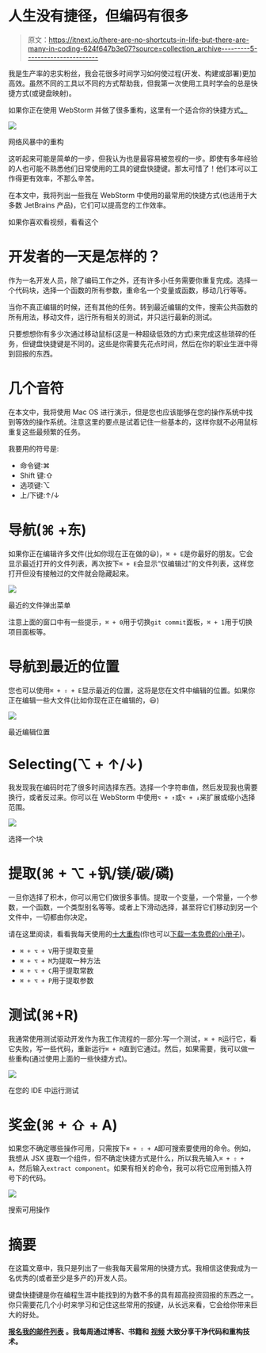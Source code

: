 # 人生没有捷径，但编码有很多

> 原文：<https://itnext.io/there-are-no-shortcuts-in-life-but-there-are-many-in-coding-624f647b3e07?source=collection_archive---------5----------------------->

我是生产率的忠实粉丝，我会花很多时间学习如何使过程(开发、构建或部署)更加高效。虽然不同的工具以不同的方式帮助我，但我第一次使用工具时学会的总是快捷方式(或键盘映射)。

如果你正在使用 WebStorm 并做了很多重构，这里有一个适合你的快捷方式[。](https://icodeit.ck.page/10-refactorings)

![](img/b9e9e08d2cadf3ad7605374ab34e0f94.png)

网络风暴中的重构

这听起来可能是简单的一步，但我认为也是最容易被忽视的一步。即使有多年经验的人也可能不熟悉他们日常使用的工具的键盘快捷键。那太可惜了！他们本可以工作得更有效率，不那么辛苦。

在本文中，我将列出一些我在 WebStorm 中使用的最常用的快捷方式(也适用于大多数 JetBrains 产品)，它们可以提高您的工作效率。

如果你喜欢看视频，看看这个

# 开发者的一天是怎样的？

作为一名开发人员，除了编码工作之外，还有许多小任务需要你重复完成。选择一个代码块，选择一个函数的所有参数，重命名一个变量或函数，移动几行等等。

当你不真正编辑的时候，还有其他的任务。转到最近编辑的文件，搜索公共函数的所有用法，移动文件，运行所有相关的测试，并只运行最新的测试。

只要想想你有多少次通过移动鼠标(这是一种超级低效的方式)来完成这些琐碎的任务，但键盘快捷键是不同的。这些是你需要先花点时间，然后在你的职业生涯中得到回报的东西。

# 几个音符

在本文中，我将使用 Mac OS 进行演示，但是您也应该能够在您的操作系统中找到等效的操作系统。注意这里的要点是试着记住一些基本的，这样你就不必用鼠标重复这些最频繁的任务。

我要用的符号是:

*   命令键:⌘
*   Shift 键:⇧
*   选项键:⌥
*   上/下键:↑/↓

# 导航(⌘ +东)

如果你正在编辑许多文件(比如你现在正在做的😃)，`⌘ + E`是你最好的朋友。它会显示最近打开的文件列表，再次按下`⌘ + E`会显示“仅编辑过”的文件列表，这样您打开但没有接触过的文件就会隐藏起来。

![](img/44e0ac213a9859497fb4262627ebdef2.png)

最近的文件弹出菜单

注意上面的窗口中有一些提示，`⌘ + 0`用于切换`git commit`面板，`⌘ + 1`用于切换项目面板等。

# 导航到最近的位置

您也可以使用`⌘ + ⇧ + E`显示最近的位置，这将是您在文件中编辑的位置。如果你正在编辑一些大文件(比如你现在正在编辑的，😃)

![](img/e81694f2e756b16233494235a7ed8706.png)

最近编辑位置

# Selecting(⌥ + ↑/↓)

我发现我在编码时花了很多时间选择东西。选择一个字符串值，然后发现我也需要换行，或者反过来。你可以在 WebStorm 中使用`⌥ + ↑`或`⌥ + ↓`来扩展或缩小选择范围。

![](img/5a62c7e7793ac86bafeac029ab09b950.png)

选择一个块

# 提取(⌘ + ⌥ +钒/镁/碳/磷)

一旦你选择了积木，你可以用它们做很多事情。提取一个变量，一个常量，一个参数，一个函数，一个类型别名等等。或者上下滑动选择，甚至将它们移动到另一个文件中，一切都由你决定。

请在这里阅读，看看我每天使用的[十大重构](/10-refactorings-to-boost-your-clean-code-skills-3a1e142d63f3)(你也可以[下载一本免费的小册子](https://icodeit.ck.page/10-refactorings))。

*   `⌘ + ⌥ + V`用于提取变量
*   `⌘ + ⌥ + M`为提取一种方法
*   `⌘ + ⌥ + C`用于提取常数
*   `⌘ + ⌥ + P`用于提取参数

# 测试(⌘+R)

我通常使用测试驱动开发作为我工作流程的一部分:写一个测试，`⌘ + R`运行它，看它失败，写一些代码，重新运行`⌘ + R`直到它通过。然后，如果需要，我可以做一些重构(通过使用上面的一些快捷方式)。

![](img/026e21dc4e977d203ccda48f1af9a699.png)

在您的 IDE 中运行测试

# 奖金(⌘ + ⇧ + A)

如果您不确定哪些操作可用，只需按下`⌘ + ⇧ + A`即可搜索要使用的命令。例如，我想从 JSX 提取一个组件，但不确定快捷方式是什么，所以我先输入`⌘ + ⇧ + A`，然后输入`extract component`。如果有相关的命令，我可以将它应用到插入符号下的代码。

![](img/4b622d13d89324b2fb14cb7487da5925.png)

搜索可用操作

# 摘要

在这篇文章中，我只是列出了一些我每天最常用的快捷方式。我相信这使我成为一名优秀的(或者至少是多产的)开发人员。

键盘快捷键是你在编程生涯中能找到的为数不多的具有超高投资回报的东西之一。你只需要花几个小时来学习和记住这些常用的按键，从长远来看，它会给你带来巨大的好处。

[**报名我的邮件列表**](https://icodeit.com.au/#subscribe) **。我每周通过博客、书籍和** [**视频**](https://www.youtube.com/@icodeit.juntao) **大致分享干净代码和重构技术。**